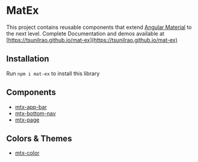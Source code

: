 # MatEx

This project contains reusable components that extend [Angular Material](https://material.angular.io) to the next level. Complete Documentation and demos available at [https://tsunilrao.github.io/mat-ex](https://tsunilrao.github.io/mat-ex)

## Installation

Run `npm i mat-ex` to install this library

## Components

- [mtx-app-bar](https://tsunilrao.github.io/mat-ex/mtx-app-bar)
- [mtx-bottom-nav](https://tsunilrao.github.io/mat-ex/mtx-bottom)
- [mtx-page](https://tsunilrao.github.io/mat-ex/mtx-page)

## Colors & Themes

- [mtx-color](https://tsunilrao.github.io/mat-ex/mtx-color)

